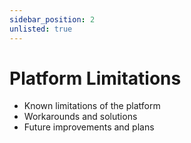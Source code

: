 ```yaml
---
sidebar_position: 2
unlisted: true
---
```


# Platform Limitations

- Known limitations of the platform
- Workarounds and solutions
- Future improvements and plans
